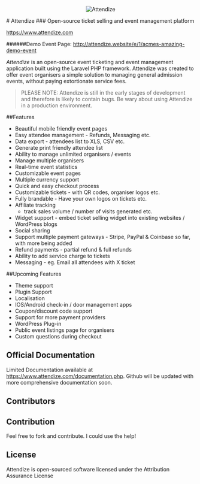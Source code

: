 
<p align="center">
  <img src="https://www.attendize.com/img/logo.png" alt="Attendize"/>
</p>
# Attendize 
### Open-source ticket selling and event management platform

https://www.attendize.com


######Demo Event Page: http://attendize.website/e/1/acmes-amazing-demo-event


*Attendize* is an open-source event ticketing and event management application built using the Laravel PHP framework. Attendize was created to offer event organisers a simple solution to managing general admission events, without paying extortionate service fees.

> PLEASE NOTE: Attendize is still in the early stages of development and therefore is likely to contain bugs. Be wary about using Attendize in a production environment. 

##Features
 - Beautiful mobile friendly event pages
 - Easy attendee management - Refunds, Messaging etc.
 - Data export - attendees list to XLS, CSV etc.
 - Generate print friendly attendee list
 - Ability to manage unlimited organisers / events
 - Manage multiple organisers 
 - Real-time event statistics
 - Customizable event pages
 - Multiple currency support
 - Quick and easy checkout process
 - Customizable tickets - with QR codes, organiser logos etc.
 - Fully brandable - Have your own logos on tickets etc.
 - Affiliate tracking
    - track sales volume / number of visits generated etc.
 - Widget support - embed ticket selling widget into existing websites / WordPress blogs
 - Social sharing 
 - Support multiple payment gateways - Stripe, PayPal & Coinbase so far, with more being added
 - Refund payments - partial refund & full refunds
 - Ability to add service charge to tickets
 - Messaging - eg. Email all attendees with X ticket
    
##Upcoming Features
 - Theme support
 - Plugin Support
 - Localisation 
 - IOS/Android check-in / door management apps
 - Coupon/discount code support
 - Support for more payment providers
 - WordPress Plug-in 
 - Public event listings page for organisers
 - Custom questions during checkout

## Official Documentation

Limited Documentation available at https://www.attendize.com/documentation.php. Github will be updated with more comprehensive documentation soon.


## Contributors 


## Contribution

Feel free to fork and contribute. I could use the help!

## License

Attendize is open-sourced software licensed under the Attribution Assurance License
